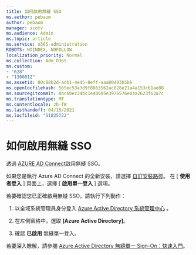 ```yaml
---
title: 如何啟用無縫 SSO
ms.author: pebaum
author: pebaum
manager: scotv
ms.audience: Admin
ms.topic: article
ms.service: o365-administration
ROBOTS: NOINDEX, NOFOLLOW
localization_priority: Normal
ms.collection: Adm_O365
ms.custom:
- "628"
- "1300012"
ms.assetid: 80c88b2d-adb1-4e45-8eff-aaa80403b5b6
ms.openlocfilehash: 565ec53a3d9f8863562ac828e21a4a153c61ae88
ms.sourcegitcommit: 8bc60ec34bc1e40685e3976576e04a2623f63a7c
ms.translationtype: MT
ms.contentlocale: zh-TW
ms.lasthandoff: 04/15/2021
ms.locfileid: "51825722"
---
```

# <a name="how-to-enable-seamless-sso"></a>如何啟用無縫 SSO

透過 [AZURE AD Connect](https://docs.microsoft.com/azure/active-directory/connect/active-directory-aadconnect)啟用無縫 SSO。
  
如果您是執行 Azure AD Connect 的全新安裝，請選擇 [自訂安裝路徑](https://docs.microsoft.com/azure/active-directory/connect/active-directory-aadconnect-get-started-custom)。 在 [ **使用者登入** ] 頁面上，選擇 [ **啟用單一登入** ] 選項。
  
若要確認您已正確啟用無縫 SSO，請執行下列動作：
  
1. 以全域系統管理員身分登入 [Azure Active Directory 系統管理中心](https://aad.portal.azure.com) 。

2. 在左側窗格中，選取 **[Azure Active Directory]**。

3. 確認 **已啟用** 無縫單一登入。

若要深入瞭解，請參閱 [Azure Active Directory 無縫單一 Sign-On：快速入門](https://docs.microsoft.com/azure/active-directory/connect/active-directory-aadconnect-sso-quick-start)。
  